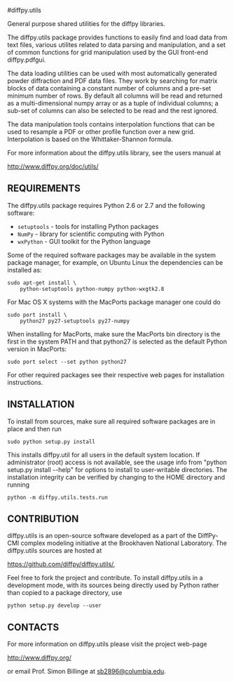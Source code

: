 #diffpy.utils

General purpose shared utilities for the diffpy libraries.

The diffpy.utils package provides functions to easily find and load data from
text files, various utilites related to data parsing and manipulation, and a set
of common functions for grid manipulation used by the GUI front-end
diffpy.pdfgui.

The data loading utilities can be used with most automatically generated powder
diffraction and PDF data files.  They work by searching for matrix blocks of
data containing a constant number of columns and a pre-set minimum number of
rows. By default all columns will be read and returned as a multi-dimensional
numpy array or as a tuple of individual columns; a sub-set of columns can also
be selected to be read and the rest ignored.

The data manipulation tools contains interpolation functions that can be used to
resample a PDF or other profile function over a new grid. Interpolation is based
on the Whittaker-Shannon formula.

For more information about the diffpy.utils library, see the users manual at

http://www.diffpy.org/doc/utils/


## REQUIREMENTS

The diffpy.utils package requires Python 2.6 or 2.7 and the following software:

* `setuptools`   - tools for installing Python packages
* `NumPy`        - library for scientific computing with Python
* `wxPython`     - GUI toolkit for the Python language

Some of the required software packages may be available in the system package
manager, for example, on Ubuntu Linux the dependencies can be installed as:

    sudo apt-get install \
        python-setuptools python-numpy python-wxgtk2.8

For Mac OS X systems with the MacPorts package manager one could do

    sudo port install \
        python27 py27-setuptools py27-numpy

When installing for MacPorts, make sure the MacPorts bin directory is the
first in the system PATH and that python27 is selected as the default
Python version in MacPorts:

    sudo port select --set python python27

For other required packages see their respective web pages for installation
instructions.


## INSTALLATION

To install from sources, make sure all required software
packages are in place and then run

    sudo python setup.py install

This installs diffpy.util for all users in the default system location.
If administrator (root) access is not available, see the usage info from
"python setup.py install --help" for options to install to user-writable
directories.  The installation integrity can be verified by changing to
the HOME directory and running

    python -m diffpy.utils.tests.run


## CONTRIBUTION

diffpy.utils is an open-source software developed as a part of the
DiffPy-CMI complex modeling initiative at the Brookhaven National
Laboratory.  The diffpy.utils sources are hosted at

https://github.com/diffpy/diffpy.utils/,

Feel free to fork the project and contribute.  To install diffpy.utils
in a development mode, with its sources being directly used by Python
rather than copied to a package directory, use

    python setup.py develop --user


## CONTACTS

For more information on diffpy.utils please visit the project web-page

http://www.diffpy.org/

or email Prof. Simon Billinge at sb2896@columbia.edu.
